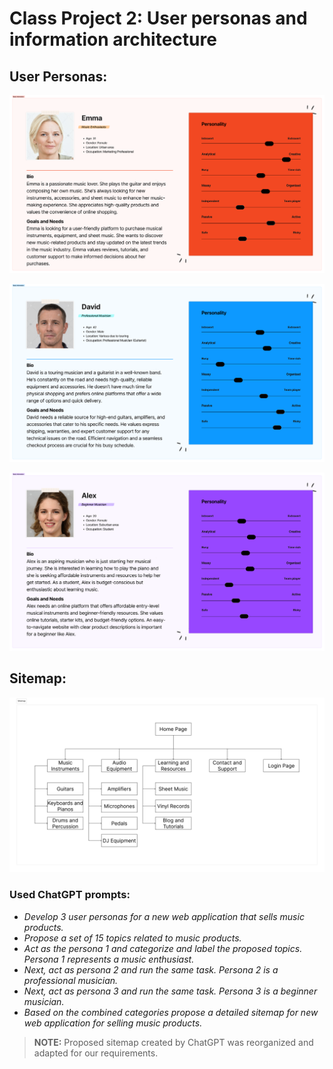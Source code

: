 # Class Project 2: User personas and information architecture

## User Personas:

![User_Persona_(Emma).png](/class-projects/class-project-2/images/emma.png)

![User_Persona_(David).png](/class-projects/class-project-2/images/david.png)

![User_Persona_(Alex).png](/class-projects/class-project-2/images/alex.png)

## Sitemap:

![Sitemap.png](/class-projects/class-project-2/images/Sitemap.png)

### Used ChatGPT prompts:

- *Develop 3 user personas for a new web application that sells music products.*
- *Propose a set of 15 topics related to music products.*
- *Act as the persona 1 and categorize and label the proposed topics. Persona 1 represents a music enthusiast.*
- *Next, act as persona 2 and run the same task. Persona 2 is a professional musician.*
- *Next, act as persona 3 and run the same task. Persona 3 is a beginner musician.*
- *Based on the combined categories propose a detailed sitemap for new web application for selling music products.*

> ************NOTE:************ Proposed sitemap created by ChatGPT was reorganized and adapted for our requirements.
>

